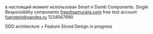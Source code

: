в настоящий момент использован Smart n Dumb Components.
Single Responsibility components
free@samuraijs.com
free
test account 
fuerstein@yandex.ru
1234567890


DDD architecture
+
Feature Sliced Design in progress